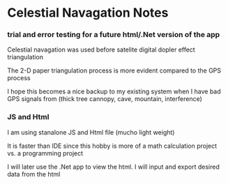 # Celestial Navagation Notes

### trial and error testing for a future html/.Net version of the app

Celestial navagation was used before satelite digital dopler effect triangulation

The 2-D paper triangulation process is more evident compared to the GPS process

I hope this becomes a nice backup to my existing system when I have bad GPS signals from (thick tree cannopy, cave, mountain, interference)

### JS and Html

I am using stanalone JS and Html file (mucho light weight)

It is faster than IDE since this hobby is more of a math calculation project vs. a programming project

I will later use the .Net app to view the html.
I will input and export desired data from the html
